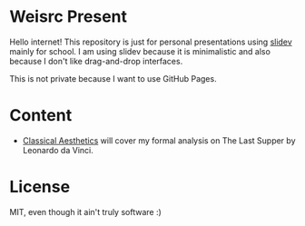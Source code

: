 # Weisrc Present

Hello internet! This repository is just for personal presentations using [slidev](https://sli.dev/) mainly for school. I am using slidev because it is minimalistic and also because I don't like drag-and-drop interfaces.

This is not private because I want to use GitHub Pages.

# Content

- [Classical Aesthetics](https://weisrc.github.io/present/classical-aesthetics) will cover my formal analysis on The Last Supper by Leonardo da Vinci.

# License

MIT, even though it ain't truly software :)